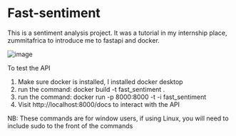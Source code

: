 # Fast-sentiment

This is a sentiment analysis project. It was a tutorial in my internship place, zummitafrica to introduce me to fastapi and docker.

![image](https://user-images.githubusercontent.com/63251266/193255781-8cc0a910-f431-4da9-a9bd-bb8bcec6333d.png)

To test the API
1. Make sure docker is installed, I installed docker desktop
2. run the command: docker build -t fast_sentiment .
3. run the command: docker run -p 8000:8000 -t -i fast_sentiment
4. Visit http://localhost:8000/docs to interact with the API

NB: These commands are for window users, if using Linux, you will need to include sudo to the front of the commands
